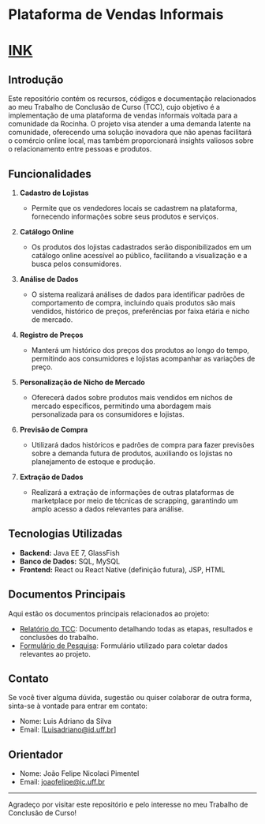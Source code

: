 # Plataforma de Vendas Informais 

# [INK](https://adrianoavlis.github.io/Projeto-Final---Luis-Adriano-/)

## Introdução

Este repositório contém os recursos, códigos e documentação relacionados ao meu Trabalho de Conclusão de Curso (TCC), cujo objetivo é a implementação de uma plataforma de vendas informais voltada para a comunidade da Rocinha. O projeto visa atender a uma demanda latente na comunidade, oferecendo uma solução inovadora que não apenas facilitará o comércio online local, mas também proporcionará insights valiosos sobre o relacionamento entre pessoas e produtos.

## Funcionalidades

1. **Cadastro de Lojistas**
   - Permite que os vendedores locais se cadastrem na plataforma, fornecendo informações sobre seus produtos e serviços.
   
2. **Catálogo Online**
   - Os produtos dos lojistas cadastrados serão disponibilizados em um catálogo online acessível ao público, facilitando a visualização e a busca pelos consumidores.

3. **Análise de Dados**
   - O sistema realizará análises de dados para identificar padrões de comportamento de compra, incluindo quais produtos são mais vendidos, histórico de preços, preferências por faixa etária e nicho de mercado.

4. **Registro de Preços**
   - Manterá um histórico dos preços dos produtos ao longo do tempo, permitindo aos consumidores e lojistas acompanhar as variações de preço.

5. **Personalização de Nicho de Mercado**
   - Oferecerá dados sobre produtos mais vendidos em nichos de mercado específicos, permitindo uma abordagem mais personalizada para os consumidores e lojistas.

6. **Previsão de Compra**
   - Utilizará dados históricos e padrões de compra para fazer previsões sobre a demanda futura de produtos, auxiliando os lojistas no planejamento de estoque e produção.

7. **Extração de Dados**
   - Realizará a extração de informações de outras plataformas de marketplace por meio de técnicas de scrapping, garantindo um amplo acesso a dados relevantes para análise.

## Tecnologias Utilizadas

- **Backend:** Java EE 7, GlassFish
- **Banco de Dados:** SQL, MySQL
- **Frontend:** React ou React Native (definição futura), JSP, HTML

## Documentos Principais

Aqui estão os documentos principais relacionados ao projeto:

- [Relatório do TCC](https://docs.google.com/document/d/1t1XC-fLyMaZpkOdZP-8qTX4Rp8yisGmt84FpqG05ePM/edit?usp=sharing): Documento detalhando todas as etapas, resultados e conclusões do trabalho.
- [Formulário de Pesquisa](https://forms.gle/tcYKt7R776YEicQP7): Formulário utilizado para coletar dados relevantes ao projeto.

## Contato

Se você tiver alguma dúvida, sugestão ou quiser colaborar de outra forma, sinta-se à vontade para entrar em contato:

- Nome: Luis Adriano da Silva
- Email: [Luisadriano@id.uff.br]


## Orientador

- Nome: João Felipe Nicolaci Pimentel
- Email: joaofelipe@ic.uff.br

---

Agradeço por visitar este repositório e pelo interesse no meu Trabalho de Conclusão de Curso!
